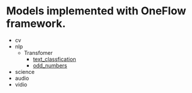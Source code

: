 # Models implemented with OneFlow framework.

- cv
- nlp
  - Transfomer
    - [text_classfication](./nlp/Transformer/imdb/)
    - [odd_numbers](./nlp/Transformer/odd_numbers/)
- science
- audio
- vidio
